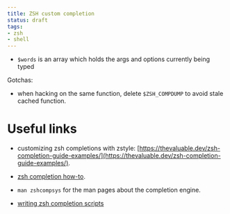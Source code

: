 ```yaml
---
title: ZSH custom completion
status: draft
tags:
- zsh
- shell
---
```


* `$words` is an array which holds the args and options currently being typed

Gotchas:

* when hacking on the same function, delete `$ZSH_COMPDUMP` to avoid stale cached function.

# Useful links

* customizing zsh completions with zstyle: [https://thevaluable.dev/zsh-completion-guide-examples/](https://thevaluable.dev/zsh-completion-guide-examples/).

* [zsh completion how-to](https://github.com/zsh-users/zsh-completions/blob/master/zsh-completions-howto.org).
* `man zshcompsys` for the man pages about the completion engine.
* [writing zsh completion scripts](https://blog.mads-hartmann.com/2017/08/06/writing-zsh-completion-scripts.html)
